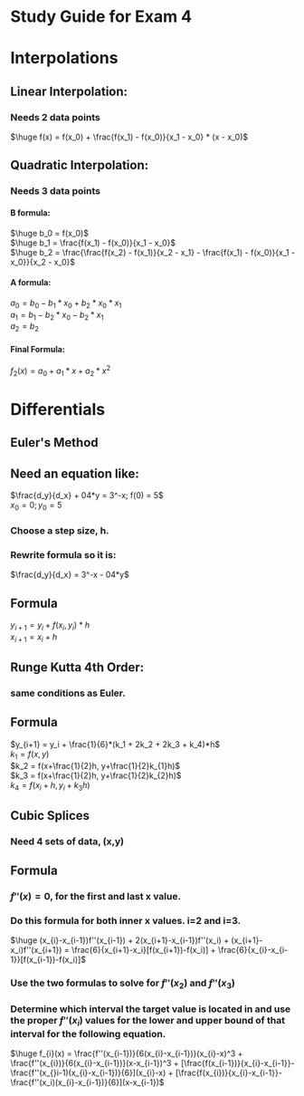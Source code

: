 # Study Guide for Exam 4

# Interpolations
## Linear Interpolation:
### Needs 2 data points
$\huge f(x) = f(x_0) + \frac{f(x_1) - f(x_0)}{x_1 - x_0} * (x - x_0)$ 
## Quadratic Interpolation:
### Needs 3 data points
#### B formula:
$\huge b_0 = f(x_0)$  
$\huge b_1 = \frac{f(x_1) - f(x_0)}{x_1 - x_0}$  
$\huge b_2 = \frac{\frac{f(x_2) - f(x_1)}{x_2 - x_1} - \frac{f(x_1) - f(x_0)}{x_1 - x_0}}{x_2 - x_0}$  
#### A formula:
$a_0 = b_0 - b_1 * x_0 + b_2 * x_0 * x_1$  
$a_1 = b_1 - b_2 * x_0 - b_2 * x_1$  
$a_2 = b_2$  
#### Final Formula:
$f_{2}(x) = a_0 + a_1*x + a_2*x^2$  
# Differentials
## Euler's Method  
## Need an equation like:
$\frac{d_y}{d_x} + 04*y = 3^-x; f(0) = 5$  
$x_0 = 0 ; y_0 = 5$  
### Choose a step size, h. 
### Rewrite formula so it is:
$\frac{d_y}{d_x} = 3^-x - 04*y$  
## Formula
$y_{i+1} = y_i + f(x_i,y_i) * h$  
$x_{i+1} = x_i + h$  
## Runge Kutta 4th Order:
### same conditions as Euler.
## Formula
$y_{i+1} = y_i + \frac{1}{6}*(k_1 + 2k_2 + 2k_3 + k_4)*h$  
$k_1 = f(x,y)$  
$k_2 = f(x+\frac{1}{2}h, y+\frac{1}{2}k_{1}h)$  
$k_3 = f(x+\frac{1}{2}h, y+\frac{1}{2}k_{2}h)$  
$k_4 = f(x_{i} + h, y_i + k_{3}h)$  
## Cubic Splices
### Need 4 sets of data, (x,y)
## Formula
### $f''(x) = 0$, for the first and last x value.
### Do this formula for both inner x values. i=2 and i=3.  
$\huge (x_{i}-x_{i-1})f''(x_{i-1}) + 2(x_{i+1}-x_{i-1})f''(x_i) + (x_{i+1}-x_i)f''(x_{i+1}) = \frac{6}{x_{i+1}-x_i}[f(x_{i+1})-f(x_i)] + \frac{6}{x_{i}-x_{i-1}}[f(x_{i-1})-f(x_i)]$  
### Use the two formulas to solve for $f''(x_2)$ and $f''(x_3)$
### Determine which interval the target value is located in and use the proper $f''(x_i)$ values for the lower and upper bound of that interval for the following equation.
$\huge f_{i}(x) = \frac{f''(x_{i-1})}{6(x_{i}-x_{i-1})}(x_{i}-x)^3 + \frac{f''(x_{i})}{6(x_{i}-x_{i-1})}(x-x_{i-1})^3 + [\frac{f(x_{i-1})}{x_{i}-x_{i-1}}-\frac{f''(x_{}i-1)(x_{i}-x_{i-1})}{6}](x_{i}-x) + [\frac{f(x_{i})}{x_{i}-x_{i-1}}-\frac{f''(x_i)(x_{i}-x_{i-1})}{6}](x-x_{i-1})$  

